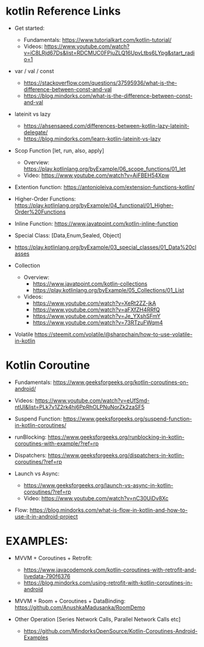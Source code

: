 # kotlin Reference Links

- Get started:
  - Fundamentals: https://www.tutorialkart.com/kotlin-tutorial/
  - Videos: https://www.youtube.com/watch?v=iC8LRjd67Ds&list=RDCMUC0FPjuZLQ16UpvLtbs6LYpg&start_radio=1
  
- var / val / const
  - https://stackoverflow.com/questions/37595936/what-is-the-difference-between-const-and-val
  - https://blog.mindorks.com/what-is-the-difference-between-const-and-val

- lateinit vs lazy
  - https://ahsensaeed.com/differences-between-kotlin-lazy-lateinit-delegate/
  - https://blog.mindorks.com/learn-kotlin-lateinit-vs-lazy
  
- Scop Function [let, run, also, apply]
  - Overview: https://play.kotlinlang.org/byExample/06_scope_functions/01_let
  - Video: https://www.youtube.com/watch?v=AiFBEH54Xpw  
  
- Extention function: https://antonioleiva.com/extension-functions-kotlin/
- Higher-Order Functions: https://play.kotlinlang.org/byExample/04_functional/01_Higher-Order%20Functions
- Inline Function: https://www.javatpoint.com/kotlin-inline-function

- Special Class: [Data,Enum,Sealed, Object]
- https://play.kotlinlang.org/byExample/03_special_classes/01_Data%20classes
  
- Collection
  - Overview: 
    - https://www.javatpoint.com/kotlin-collections
    - https://play.kotlinlang.org/byExample/05_Collections/01_List
  - Videos:
    - https://www.youtube.com/watch?v=XeRt2ZZ-jkA
    - https://www.youtube.com/watch?v=aFXfZH4RRfQ
    - https://www.youtube.com/watch?v=Je_YXshSFmY
    - https://www.youtube.com/watch?v=73RTzuFWqm4
  
 - Volatile	https://steemit.com/volatile/@sharpchain/how-to-use-volatile-in-kotlin
  
# Kotlin Coroutine
  - Fundamentals: https://www.geeksforgeeks.org/kotlin-coroutines-on-android/
  - Videos: https://www.youtube.com/watch?v=eUfSmd-ntUI&list=PLk7v1Z2rk4hj6PpRhOLPNuNorZk2zaSF5
   
- Suspend Function: https://www.geeksforgeeks.org/suspend-function-in-kotlin-coroutines/
   
- runBlocking: https://www.geeksforgeeks.org/runblocking-in-kotlin-coroutines-with-example/?ref=rp
   
- Dispatchers: https://www.geeksforgeeks.org/dispatchers-in-kotlin-coroutines/?ref=rp
   
- Launch vs Async: 
     - https://www.geeksforgeeks.org/launch-vs-async-in-kotlin-coroutines/?ref=rp
     - Video: https://www.youtube.com/watch?v=nC30UiDv8Xc
     
- Flow: https://blog.mindorks.com/what-is-flow-in-kotlin-and-how-to-use-it-in-android-project

# EXAMPLES:
  - MVVM + Coroutines + Retrofit: 
    - https://www.javacodemonk.com/kotlin-coroutines-with-retrofit-and-livedata-790f6376
    - https://blog.mindorks.com/using-retrofit-with-kotlin-coroutines-in-android
        
  - MVVM + Room + Coroutines + DataBinding: https://github.com/AnushkaMadusanka/RoomDemo
  
  - Other Operation [Series Network Calls, Parallel Network Calls etc]
    - https://github.com/MindorksOpenSource/Kotlin-Coroutines-Android-Examples


